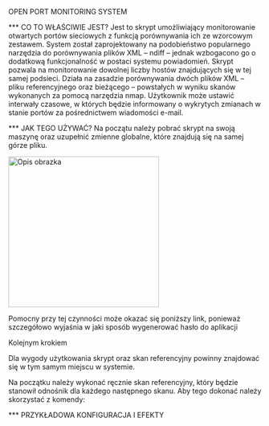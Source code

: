 OPEN PORT MONITORING SYSTEM

*** CO TO WŁAŚCIWIE JEST? 
Jest to skrypt umożliwiający monitorowanie otwartych portów sieciowych z funkcją porównywania ich ze wzorcowym zestawem. System został zaprojektowany na podobieństwo popularnego narzędzia do porównywania plików XML – ndiff – jednak wzbogacono go o dodatkową funkcjonalność w postaci systemu powiadomień.
Skrypt pozwala na monitorowanie dowolnej liczby hostów znajdujących się w tej samej podsieci. Działa na zasadzie porównywania dwóch plików XML – pliku referencyjnego oraz bieżącego – powstałych w wyniku skanów wykonanych za pomocą narzędzia nmap.
Użytkownik może ustawić interwały czasowe, w których będzie informowany o wykrytych zmianach w stanie portów za pośrednictwem wiadomości e-mail.   

*** JAK TEGO UŻYWAĆ?
Na początu należy pobrać skrypt na swoją maszynę oraz uzupełnić zmienne globalne, które znajdują się na samej górze pliku.
<p align="left">
  <img src="https://private-user-images.githubusercontent.com/180983359/430655788-0bb8f338-976d-484d-a0bb-53cf84faa391.PNG?jwt=eyJhbGciOiJIUzI1NiIsInR5cCI6IkpXVCJ9.eyJpc3MiOiJnaXRodWIuY29tIiwiYXVkIjoicmF3LmdpdGh1YnVzZXJjb250ZW50LmNvbSIsImtleSI6ImtleTUiLCJleHAiOjE3NDM4Nzk5MDMsIm5iZiI6MTc0Mzg3OTYwMywicGF0aCI6Ii8xODA5ODMzNTkvNDMwNjU1Nzg4LTBiYjhmMzM4LTk3NmQtNDg0ZC1hMGJiLTUzY2Y4NGZhYTM5MS5QTkc_WC1BbXotQWxnb3JpdGhtPUFXUzQtSE1BQy1TSEEyNTYmWC1BbXotQ3JlZGVudGlhbD1BS0lBVkNPRFlMU0E1M1BRSzRaQSUyRjIwMjUwNDA1JTJGdXMtZWFzdC0xJTJGczMlMkZhd3M0X3JlcXVlc3QmWC1BbXotRGF0ZT0yMDI1MDQwNVQxOTAwMDNaJlgtQW16LUV4cGlyZXM9MzAwJlgtQW16LVNpZ25hdHVyZT0yYjUxNDUzZjE0NjIwYmM5YWJhYjkxZjg0MTQxNWRkMTM3Njc5M2U1NmU2MjZhYzMyN2FkZDNiNDFjZDIxMDcxJlgtQW16LVNpZ25lZEhlYWRlcnM9aG9zdCJ9.hfQv2RyFPXejWrqzfPzTIz-j3mH8LnuzHQPCJSDVu50" alt="Opis obrazka" width="300"/>
</p>




Pomocny przy tej czynności może okazać się poniższy link, ponieważ szczegółowo wyjaśnia w jaki sposób wygenerować hasło do aplikacji  


Kolejnym krokiem 

Dla wygody użytkowania skrypt oraz skan referencyjny powinny znajdować się w tym samym miejscu w systemie. 

Na początku należy wykonać ręcznie skan referencyjny, który będzie stanowił odnośnik dla każdego następnego skanu. Aby tego dokonać należy skorzystać z komendy:


*** PRZYKŁADOWA KONFIGURACJA I EFEKTY
